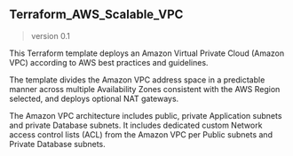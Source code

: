 ## Terraform_AWS_Scalable_VPC
> version 0.1

This Terraform template deploys an Amazon Virtual Private Cloud (Amazon VPC) according to AWS best practices and guidelines.

The template divides the Amazon VPC address space in a predictable manner across multiple Availability Zones consistent with the AWS Region selected, and deploys optional NAT gateways.

The Amazon VPC architecture includes public, private Application subnets and private Database subnets. It includes dedicated custom Network access control lists (ACL) from the Amazon VPC per Public subnets and Private Database subnets.

